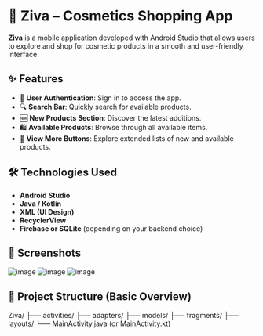 # 💄 Ziva – Cosmetics Shopping App

**Ziva** is a mobile application developed with Android Studio that allows users to explore and shop for cosmetic products in a smooth and user-friendly interface.

## ✨ Features

- 🔐 **User Authentication**: Sign in to access the app.
- 🔍 **Search Bar**: Quickly search for available products.
- 🆕 **New Products Section**: Discover the latest additions.
- 🛍️ **Available Products**: Browse through all available items.
- 🔘 **View More Buttons**: Explore extended lists of new and available products.

## 🛠 Technologies Used

- **Android Studio**
- **Java / Kotlin**
- **XML (UI Design)**
- **RecyclerView**
- **Firebase or SQLite** (depending on your backend choice)

## 📱 Screenshots
![image](https://github.com/user-attachments/assets/9eca11da-2a25-4c60-8c34-d9207fe0df1a)
![image](https://github.com/user-attachments/assets/99a5c52e-da63-4e4b-ad28-3d36466690ce)
![image](https://github.com/user-attachments/assets/68b79e9f-1458-436b-b1c8-8a6a5300dfcf)





## 📁 Project Structure (Basic Overview)
Ziva/
├── activities/
├── adapters/
├── models/
├── fragments/
├── layouts/
└── MainActivity.java (or MainActivity.kt)

